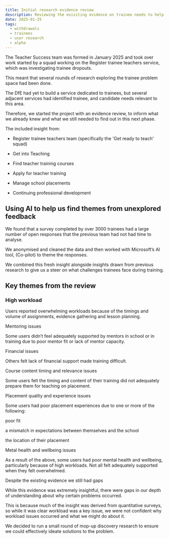 ```yaml
---
title: Initial research evidence review 
description: Reviewing the exisiting evidence on trainee needs to help us kick-off our alpha
date: 2025-01-25
tags:
  - withdrawals
  - trainees
  - user research
  - alpha
---
```

The Teacher Success team was formed in January 2025 and took over work started by a squad working on the Register trainee teachers service, which was investigating trainee dropouts.

This meant that several rounds of research exploring the trainee problem space had been done.  

The DfE had yet to build a service dedicated to trainees, but several adjacent services had identified trainee, and candidate needs relevant to this area. 

Therefore, we started the project with an evidence review, to inform what we already knew and what we still needed to find out in this next phase. 

The included insight from: 

- Register trainee teachers team (specifically the 'Get ready to teach' squad)

- Get into Teaching 

- Find teacher training courses

- Apply for teacher training

- Manage school placements  

- Continuing professional development 

## Using AI to help us find themes from unexplored feedback 

We found that a survey completed by over 3000 trainees had a large number of open responses that the previous team had not had time to analyse. 

We anonymised and cleaned the data and then worked with Microsoft’s AI tool, (Co-pilot) to theme the responses. 

We combined this fresh insight alongside insights drawn from previous research to give us a steer on what challenges trainees face during training.  

## Key themes from the review 

### High workload 

Users reported overwhelming workloads because of the timings and volume of assignments, evidence gathering and lesson planning. 

Mentoring issues  

Some users didn’t feel adequately supported by mentors in school or in training due to poor mentor fit or lack of mentor capacity.  

Financial issues 

Others felt lack of financial support made training difficult. 

Course content timing and relevance issues 

Some users felt the timing and content of their training did not adequately prepare them for teaching on placement. 

Placement quality and experience issues 

Some users had poor placement experiences due to one or more of the following: 

poor fit 

a mismatch in expectations between themselves and the school 

the location of their placement 

Metal health and wellbeing issues 

As a result of the above, some users had poor mental health and wellbeing, particularly because of high workloads. Not all felt adequately supported when they felt overwhelmed. 

Despite the existing evidence we still had gaps 

While this evidence was extremely insightful, there were gaps in our depth of understanding about why certain problems occurred.  

This is because much of the insight was derived from quantitative surveys, so while it was clear workload was a key issue, we were not confident why workload issues occurred and what we might do about it. 

We decided to run a small round of mop-up discovery research to ensure we could effectively ideate solutions to the problem. 
